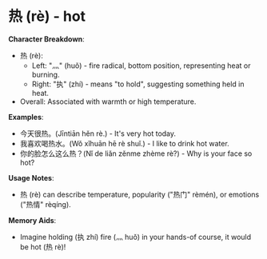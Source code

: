 # **热 (rè) - hot**

**Character Breakdown**:  
- 热 (rè):
  - Left: "灬" (huǒ) - fire radical, bottom position, representing heat or burning.
  - Right: "执" (zhí) - means "to hold", suggesting something held in heat.  
- Overall: Associated with warmth or high temperature.

**Examples**:  
- 今天很热。(Jīntiān hěn rè.) - It's very hot today.  
- 我喜欢喝热水。(Wǒ xǐhuān hē rè shuǐ.) - I like to drink hot water.  
- 你的脸怎么这么热？(Nǐ de liǎn zěnme zhème rè?) - Why is your face so hot?

**Usage Notes**:  
- 热 (rè) can describe temperature, popularity ("热门" rèmén), or emotions ("热情" rèqíng).

**Memory Aids**:  
- Imagine holding (执 zhí) fire (灬 huǒ) in your hands-of course, it would be hot (热 rè)!